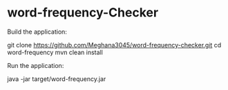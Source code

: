 # word-frequency-Checker

Build the application:

git clone https://github.com/Meghana3045/word-frequency-checker.git
cd word-frequency 
mvn clean install 

Run the application:

java -jar target/word-frequency.jar
